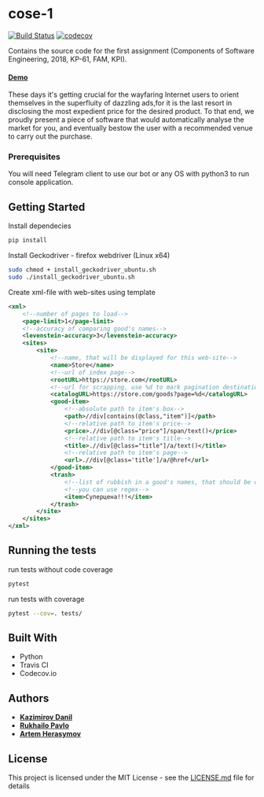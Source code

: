 # cose-1
[![Build Status][travis]](https://travis-ci.org/ZulusK/cose-1)
[![codecov][codecov]](https://codecov.io/gh/ZulusK/cose-1)

Сontains the source code for the first assignment (Components of Software Engineering, 2018, KP-61, FAM, KPI).
#### [Demo](#)
These days it's getting crucial for the wayfaring Internet users to orient themselves in the superfluity of dazzling ads,for it is the last resort in disclosing the most expedient price for the desired product. To that end, we proudly present a piece of software that would automatically analyse the market for you, and eventually bestow the user with a recommended venue to carry out the purchase.
### Prerequisites
 You will need Telegram client to use our bot or any OS with python3 to run console application.
## Getting Started
Install dependecies
```bash
pip install
```
Install Geckodriver - firefox webdriver (Linux x64)
```bash
sudo chmod + install_geckodriver_ubuntu.sh
sudo ./install_geckodriver_ubuntu.sh
```
Create xml-file with web-sites using template
```xml
<xml>
    <!--number of pages to load-->
    <page-limit>1</page-limit>
    <!--accuracy of comparing good's names-->
    <levenstein-accuracy>3</levenstein-accuracy>
    <sites>
        <site>
            <!--name, that will be displayed for this web-site-->
            <name>Store</name> 
            <!--url of index page-->
            <rootURL>https://store.com</rootURL>
            <!--url for scrapping, use %d to mark pagination destination-->
            <catalogURL>https://store.com/goods?page=%d</catalogURL>
            <good-item>
                <!--absolute path to item's box-->
                <path>//div[contains(@class,"item")]</path>
                <!--relative path to item's price-->
                <price>.//div[@class="price"]/span/text()</price>
                <!--relative path to item's title-->
                <title>.//div[@class="title"]/a/text()</title>
                <!--relative path to item's page-->
                <url>.//div[@class='title']/a/@href</url>
            </good-item>
            <trash>
                <!--list of rubbish in a good's names, that should be deleted-->
                <!--you can use regex-->
                <item>Суперцена!!!</item>
            </trash>
        </site>
    </sites>
</xml>
```

## Running the tests
run tests without code coverage
```bash
pytest
```
run tests with coverage
```bash
pytest --cov=. tests/
```
## Built With
* Python
* Travis CI
* Codecov.io

## Authors
* __[Kazimirov Danil](https://github.com/ZulusK)__
* __[Rukhailo Pavlo](https://github.com/IceBroForever)__
* __[Artem Herasymov](https://github.com/ArtHerasymov)__

## License
This project is licensed under the MIT License - see the [LICENSE.md](LICENSE.md) file for details

[codecov]: https://codecov.io/gh/ZulusK/cose-1/branch/master/graph/badge.svg "Code coverage master"
[travis]: https://travis-ci.org/ZulusK/cose-1.svg?branch=master "Travis CI build status"